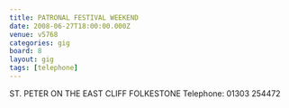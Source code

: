 ```yaml
---
title: PATRONAL FESTIVAL WEEKEND
date: 2008-06-27T18:00:00.000Z
venue: v5768
categories: gig
board: 8
layout: gig
tags: [telephone]
---
```

ST. PETER ON THE EAST CLIFF FOLKESTONE    Telephone: 01303 254472